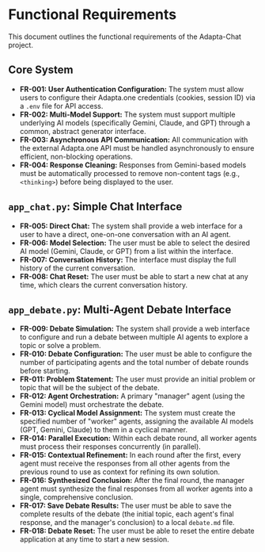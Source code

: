 # Functional Requirements

This document outlines the functional requirements of the Adapta-Chat project.

## Core System

- **FR-001: User Authentication Configuration:** The system must allow users to configure their Adapta.one credentials (cookies, session ID) via a `.env` file for API access.
- **FR-002: Multi-Model Support:** The system must support multiple underlying AI models (specifically Gemini, Claude, and GPT) through a common, abstract generator interface.
- **FR-003: Asynchronous API Communication:** All communication with the external Adapta.one API must be handled asynchronously to ensure efficient, non-blocking operations.
- **FR-004: Response Cleaning:** Responses from Gemini-based models must be automatically processed to remove non-content tags (e.g., `<thinking>`) before being displayed to the user.

## `app_chat.py`: Simple Chat Interface

- **FR-005: Direct Chat:** The system shall provide a web interface for a user to have a direct, one-on-one conversation with an AI agent.
- **FR-006: Model Selection:** The user must be able to select the desired AI model (Gemini, Claude, or GPT) from a list within the interface.
- **FR-007: Conversation History:** The interface must display the full history of the current conversation.
- **FR-008: Chat Reset:** The user must be able to start a new chat at any time, which clears the current conversation history.

## `app_debate.py`: Multi-Agent Debate Interface

- **FR-009: Debate Simulation:** The system shall provide a web interface to configure and run a debate between multiple AI agents to explore a topic or solve a problem.
- **FR-010: Debate Configuration:** The user must be able to configure the number of participating agents and the total number of debate rounds before starting.
- **FR-011: Problem Statement:** The user must provide an initial problem or topic that will be the subject of the debate.
- **FR-012: Agent Orchestration:** A primary "manager" agent (using the Gemini model) must orchestrate the debate.
- **FR-013: Cyclical Model Assignment:** The system must create the specified number of "worker" agents, assigning the available AI models (GPT, Gemini, Claude) to them in a cyclical manner.
- **FR-014: Parallel Execution:** Within each debate round, all worker agents must process their responses concurrently (in parallel).
- **FR-015: Contextual Refinement:** In each round after the first, every agent must receive the responses from all other agents from the previous round to use as context for refining its own solution.
- **FR-016: Synthesized Conclusion:** After the final round, the manager agent must synthesize the final responses from all worker agents into a single, comprehensive conclusion.
- **FR-017: Save Debate Results:** The user must be able to save the complete results of the debate (the initial topic, each agent's final response, and the manager's conclusion) to a local `debate.md` file.
- **FR-018: Debate Reset:** The user must be able to reset the entire debate application at any time to start a new session.
